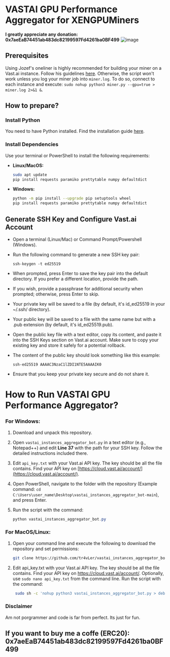 # VASTAI GPU Performance Aggregator for XENGPUMiners
**I greatly appreciate any donation: 0x7aeEaB74451ab483dc82199597Fd4261ba0BF499**
![image](https://github.com/tr4vLer/vastai_performance_bot/assets/149298759/03ae681b-98e0-4114-a4aa-5e2b3033c240)

## Prerequisites
Using Jozef's oneliner is highly recommended for building your miner on a Vast.ai instance. Follow his guidelines [here](https://github.com/JozefJarosciak/xgpu). 
Otherwise, the script won't work unless you log your miner job into `miner.log`. To do so, connect to each instance and execute: `sudo nohup python3 miner.py --gpu=true > miner.log 2>&1 &`.

## How to prepare?

### Install Python
You need to have Python installed. Find the installation guide [here](https://wiki.python.org/moin/BeginnersGuide/Download).

### Install Dependencies
Use your terminal or PowerShell to install the following requirements:

- **Linux/MacOS:**
  ```sh
  sudo apt update
  pip install requests paramiko prettytable numpy defaultdict
  
- **Windows:**
     ```sh
    python -m pip install --upgrade pip setuptools wheel
    pip install requests paramiko prettytable numpy defaultdict

   
## Generate SSH Key and Configure Vast.ai Account

- Open a terminal (Linux/Mac) or Command Prompt/Powershell (Windows).
- Run the following command to generate a new SSH key pair:
  ```shell
  ssh-keygen -t ed25519
- When prompted, press Enter to save the key pair into the default directory. If you prefer a different location, provide the path.
- If you wish, provide a passphrase for additional security when prompted; otherwise, press Enter to skip.
- Your private key will be saved to a file (by default, it's id_ed25519 in your ~/.ssh/ directory).
- Your public key will be saved to a file with the same name but with a .pub extension (by default, it's id_ed25519.pub).
- Open the public key file with a text editor, copy its content, and paste it into the SSH Keys section on Vast.ai account. Make sure to copy your existing key and store it safely for a potential rollback.
- The content of the public key should look something like this example:
  
  ```shell
  ssh-ed25519 AAAAC3NzaC1lZDI1NTE5AAAAIK0
- Ensure that you keep your private key secure and do not share it.


# How to Run VASTAI GPU Performance Aggregator?

### For Windows:
1. Download and unpack this repository.
2. Open `vastai_instances_aggregator_bot.py` in a text editor (e.g., Notepad++) and edit **Line 37** with the path for your SSH key. Follow the detailed instructions included there.
3. Edit `api_key.txt` with your Vast.ai API key. The key should be all the file contains. Find your API key on [https://cloud.vast.ai/account/](https://cloud.vast.ai/account/).
4. Open PowerShell, navigate to the folder with the repository (Example command: `cd C:\Users\user_name\Desktop\vastai_instances_aggregator_bot-main`), and press Enter.
5. Run the script with the command:
   
   ```powershell
   python vastai_instances_aggregator_bot.py

### For MacOS/Linux:
1. Open your command line and execute the following to download the repository and set permissions:

   ```sh
   git clone https://github.com/tr4vLer/vastai_instances_aggregator_bot.git && cd vastai_instances_aggregator_bot && chmod 600 api_key.txt && chmod +x vastai_instances_aggregator_bot.py
3. Edit api_key.txt with your Vast.ai API key. The key should be all the file contains. Find your API key on https://cloud.vast.ai/account/. Optionally, use `sudo nano api_key.txt` from the command line.
Run the script with the command:

   ```sh
    sudo sh -c 'nohup python3 vastai_instances_aggregator_bot.py > debug_output.log 2>&1 &' && tail -f debug_output.log

### Disclaimer
Am not porgrammer and code is far from perfect. Its just for fun. 

## If you want to buy me a coffe (ERC20):  0x7aeEaB74451ab483dc82199597Fd4261ba0BF499

